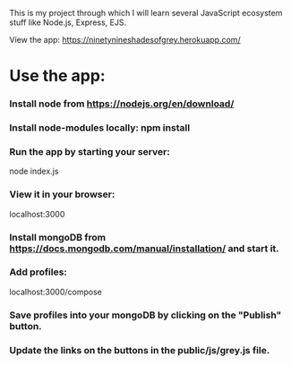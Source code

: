 This is my project through which I will learn several JavaScript ecosystem stuff like Node.js, Express, EJS.

View the app: https://ninetynineshadesofgrey.herokuapp.com/

# Use the app:

### Install node from https://nodejs.org/en/download/

###  Install node-modules locally: npm install

### Run the app by starting your server:

node index.js

### View it in your browser:

localhost:3000

### Install mongoDB from https://docs.mongodb.com/manual/installation/ and start it.

### Add profiles:

localhost:3000/compose

### Save profiles into your mongoDB by clicking on the "Publish" button.

### Update the links on the buttons in the public/js/grey.js file. 